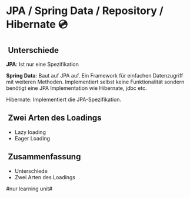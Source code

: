 
# JPA / Spring Data / Repository / Hibernate 💿

##  Unterschiede

**JPA**: Ist nur eine Spezifikation

**Spring Data**: Baut auf JPA auf. Ein Framework für einfachen Datenzugriff mit weiteren Methoden. Implementiert selbst keine Funktionalität sondern benötigt eine JPA Implementation wie Hibernate, jdbc etc.

Hibernate: Implementiert die JPA-Spezifikation. 

##  Zwei Arten des Loadings
- Lazy loading
- Eager Loading

##  Zusammenfassung
- Unterschiede
- Zwei Arten des Loadings


#nur learning unit#